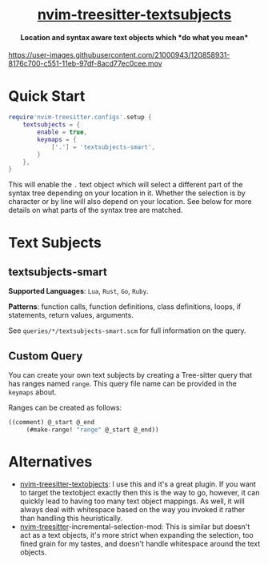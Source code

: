 <h1 align="center">
  <a href="https://github.com/RRethy/nvim-treesitter-textsubjects">nvim-treesitter-textsubjects</a>
</h1>

<h4 align="center">Location and syntax aware text objects which *do what you mean*</h4>


https://user-images.githubusercontent.com/21000943/120858931-8176c700-c551-11eb-97df-8acd77ec0cee.mov

# Quick Start

```lua
require'nvim-treesitter.configs'.setup {
    textsubjects = {
        enable = true,
        keymaps = {
            ['.'] = 'textsubjects-smart',
        }
    },
}
```

This will enable the `.` text object which will select a different part of the syntax tree depending on your location in it. Whether the selection is by character or by line will also depend on your location. See below for more details on what parts of the syntax tree are matched.

# Text Subjects

## textsubjects-smart

**Supported Languages**: `Lua`, `Rust`, `Go`, `Ruby`.

**Patterns**: function calls, function definitions, class definitions, loops, if statements, return values, arguments.

See `queries/*/textsubjects-smart.scm` for full information on the query.

## Custom Query

You can create your own text subjects by creating a Tree-sitter query that has ranges named `range`. This query file name can be provided in the `keymaps` about.

Ranges can be created as follows:

```scheme
((comment) @_start @_end
     (#make-range! "range" @_start @_end))
```

# Alternatives

- [nvim-treesitter-textobjects](https://github.com/nvim-treesitter/nvim-treesitter-textobjects): I use this and it's a great plugin. If you want to target the textobject exactly then this is the way to go, however, it can quickly lead to having too many text object mappings. As well, it will always deal with whitespace based on the way you invoked it rather than handling this heuristically.
- [nvim-treesitter](https://github.com/nvim-treesitter/nvim-treesitter)-incremental-selection-mod: This is similar but doesn't act as a text objects, it's more strict when expanding the selection, too fined grain for my tastes, and doesn't handle whitespace around the text objects.
